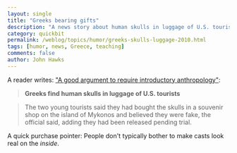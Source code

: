 ```yaml
---
layout: single
title: "Greeks bearing gifts"
description: "A news story about human skulls in luggage of U.S. tourists leaving Greece"
category: quickbit
permalink: /weblog/topics/humor/greeks-skulls-luggage-2010.html
tags: [humor, news, Greece, teaching]
comments: false
author: John Hawks
---
```


A reader writes: <a href="http://www.reuters.com/article/idUSTRE68F4PG20100916">"A good argument to require introductory anthropology"</a>:

<blockquote><b>Greeks find human skulls in luggage of U.S. tourists</b></blockquote>

<blockquote>The two young tourists said they had bought the skulls in a souvenir shop on the island of Mykonos and believed they were fake, the official said, adding they had been released pending trial.</blockquote>

A quick purchase pointer: People don't typically bother to make casts look real on the <i>inside</i>.

